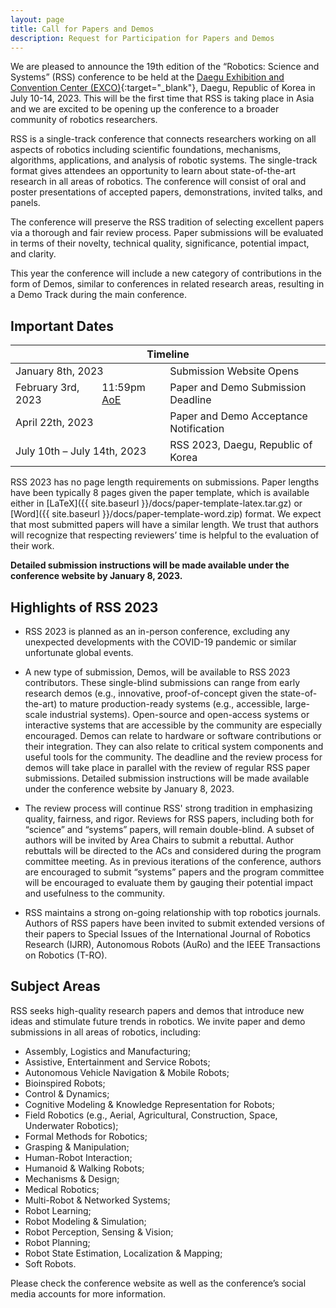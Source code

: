 ```yaml
---
layout: page
title: Call for Papers and Demos
description: Request for Participation for Papers and Demos
---
```



We are pleased to announce the 19th edition of the “Robotics: Science and Systems” (RSS) conference to be held at the [Daegu Exhibition and Convention Center (EXCO)](https://exco.co.kr/eng/){:target="_blank"}, Daegu, Republic of Korea in July 10-14, 2023. This will be the first time that RSS is taking place in Asia and we are excited to be opening up the conference to a broader community of robotics researchers. 

RSS is a single-track conference that connects researchers working on all aspects of robotics including scientific foundations, mechanisms, algorithms, applications, and analysis of robotic systems. The single-track format gives attendees an opportunity to learn about state-of-the-art research in all areas of robotics. The conference will consist of oral and poster presentations of accepted papers, demonstrations, invited talks, and panels. 

The conference will preserve the RSS tradition of selecting excellent papers via a thorough and fair review process. Paper submissions will be evaluated in terms of their novelty, technical quality, significance, potential impact, and clarity.

This year the conference will include a new category of contributions in the form of Demos, similar to conferences in related research areas, resulting in a Demo Track during the main conference. 


## Important Dates
<table class="table">
    <thead>
      <tr>
        <th colspan="3">Timeline</th>
      </tr>
    </thead>
    <tbody>
      <tr>
        <td colspan="2">January 8th, 2023</td>
        <td>Submission Website Opens</td>
      </tr>
      <tr>
        <td>February 3rd, 2023</td>
        <td>11:59pm <a href="https://time.is/Anywhere_on_Earth">AoE</a></td>
        <td>Paper and Demo Submission Deadline</td>
      </tr>
      <tr>
        <td colspan="2">April 22th, 2023</td>
        <td>Paper and Demo Acceptance Notification</td>
      </tr>
      <tr>
        <td colspan="2">July 10th &ndash; July 14th, 2023</td>
        <td>RSS 2023, Daegu, Republic of Korea</td>
      </tr>
    </tbody>
</table>

RSS 2023 has no page length requirements on submissions. Paper lengths have been typically 8 pages given the paper template, which is available either in [LaTeX]({{ site.baseurl }}/docs/paper-template-latex.tar.gz) or [Word]({{ site.baseurl }}/docs/paper-template-word.zip) format. We expect that most submitted papers will have a similar length. We trust that authors will recognize that respecting reviewers’ time is helpful to the evaluation of their work. 

<strong>Detailed submission instructions will be made available under the conference website by January 8, 2023.</strong>


## Highlights of RSS 2023

  *   RSS 2023 is planned as an in-person conference, excluding any unexpected developments with the COVID-19 pandemic or similar unfortunate global events.

  *  A new type of submission, Demos, will be available to RSS 2023 contributors. These single-blind submissions can range from early research demos (e.g., innovative, proof-of-concept given the state-of-the-art) to mature production-ready systems (e.g., accessible, large-scale industrial systems). Open-source and open-access systems or interactive systems that are accessible by the community are especially encouraged. Demos can relate to hardware or software contributions or their integration. They can also relate to critical system components and useful tools for the community. The deadline and the review process for demos will take place in parallel with the review of regular RSS paper submissions.  Detailed submission instructions will be made available under the conference website by January 8, 2023.

  *   The review process will continue RSS' strong tradition in emphasizing quality, fairness, and rigor. Reviews for RSS papers, including both for “science” and “systems” papers, will remain double-blind. A subset of authors will be invited by Area Chairs to submit a rebuttal. Author rebuttals will be directed to the ACs and considered during the program committee meeting. As in previous iterations of the conference, authors are encouraged to submit “systems” papers and the program committee will be encouraged to evaluate them by gauging their potential impact and usefulness to the community. 

  *   RSS maintains a strong on-going relationship with top robotics journals. Authors of RSS papers have been invited to submit extended versions of their papers to Special Issues of the International Journal of Robotics Research (IJRR), Autonomous Robots (AuRo) and the IEEE Transactions on Robotics (T-RO).


## Subject Areas

RSS seeks high-quality research papers and demos that introduce new ideas and stimulate future trends in robotics. We invite paper and demo submissions in all areas of robotics, including: 

* Assembly, Logistics and Manufacturing; 
* Assistive, Entertainment and Service Robots; 
* Autonomous Vehicle Navigation & Mobile Robots; 
* Bioinspired Robots; 
* Control & Dynamics; 
* Cognitive Modeling & Knowledge Representation for Robots; 
* Field Robotics (e.g., Aerial, Agricultural, Construction, Space, Underwater Robotics); 
* Formal Methods for Robotics; 
* Grasping & Manipulation; 
* Human-Robot Interaction; 
* Humanoid & Walking Robots; 
* Mechanisms & Design; 
* Medical Robotics; 
* Multi-Robot & Networked Systems; 
* Robot Learning; 
* Robot Modeling & Simulation; 
* Robot Perception, Sensing & Vision; 
* Robot Planning; 
* Robot State Estimation, Localization & Mapping;
* Soft Robots.

Please check the conference website as well as the conference’s social media accounts for more information.



